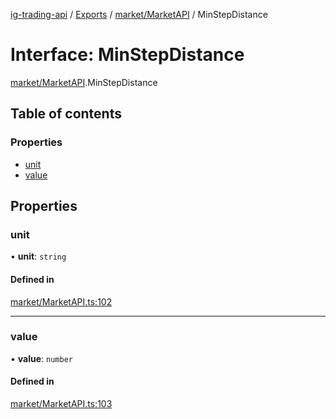 [ig-trading-api](../README.md) / [Exports](../modules.md) / [market/MarketAPI](../modules/market_MarketAPI.md) / MinStepDistance

# Interface: MinStepDistance

[market/MarketAPI](../modules/market_MarketAPI.md).MinStepDistance

## Table of contents

### Properties

- [unit](market_MarketAPI.MinStepDistance.md#unit)
- [value](market_MarketAPI.MinStepDistance.md#value)

## Properties

### unit

• **unit**: `string`

#### Defined in

[market/MarketAPI.ts:102](https://github.com/bennycode/ig-trading-api/blob/f7fd8d0/src/market/MarketAPI.ts#L102)

---

### value

• **value**: `number`

#### Defined in

[market/MarketAPI.ts:103](https://github.com/bennycode/ig-trading-api/blob/f7fd8d0/src/market/MarketAPI.ts#L103)
